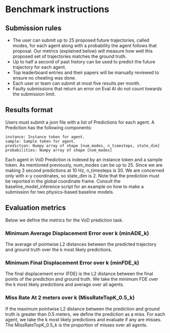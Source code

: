 # Benchmark instructions

## Submission rules

- The user can submit up to 25 proposed future trajectories, called modes, for each agent along with a probability the agent follows that proposal. Our metrics (explained below) will measure how well this proposed set of trajectories matches the ground truth.
- Up to half a second of past history can be used to predict the future trajectory for each agent.
- Top leaderboard entries and their papers will be manually reviewed to ensure no cheating was done.
- Each user or team can submit at most five results per month.
- Faulty submissions that return an error on Eval AI do not count towards the submission limit.


## Results format

Users must submit a json file with a list of Predictions for each agent. A Prediction has the following components:

```
instance: Instance token for agent.
sample: Sample token for agent.
prediction: Numpy array of shape [num_modes, n_timesteps, state_dim]
probabilities: Numpy array of shape [num_modes]
```

Each agent in VoD Prediction is indexed by an instance token and a sample token. As mentioned previously, num_modes can be up to 25. Since we are making 3 second predictions at 10 Hz, n_timesteps is 30. We are concerned only with x-y coordinates, so state_dim is 2. Note that the prediction must be reported in the global coordinate frame. Consult the baseline_model_inference script for an example on how to make a submission for two physics-based baseline models.

## Evaluation metrics

Below we define the metrics for the VoD prediction task.

### Minimum Average Displacement Error over k (minADE_k)

The average of pointwise L2 distances between the predicted trajectory and ground truth over the k most likely predictions.

### Minimum Final Displacement Error over k (minFDE_k)

The final displacement error (FDE) is the L2 distance between the final points of the prediction and ground truth. We take the minimum FDE over the k most likely predictions and average over all agents.

### Miss Rate At 2 meters over k (MissRateTopK_0.5_k)

If the maximum pointwise L2 distance between the prediction and ground truth is greater than 0.5 meters, we define the prediction as a miss. For each agent, we take the k most likely predictions and evaluate if any are misses. The MissRateTopK_0.5_k is the proportion of misses over all agents.
